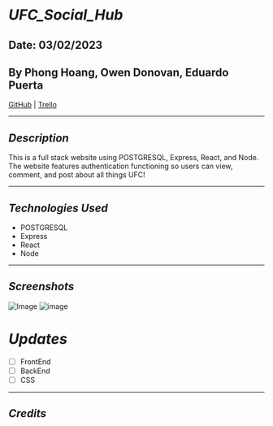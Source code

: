 # **_UFC_Social_Hub_**

## Date: 03/02/2023

## By Phong Hoang, Owen Donovan, Eduardo Puerta

[GitHub](https://github.com/hoang-p6/UFC-Website-FrontEnd) | [Trello](https://trello.com/b/pF9iiQC0/ufc-website)

---

## **_Description_**

This is a full stack website using POSTGRESQL, Express, React, and Node. The website features authentication functioning so users can view, comment, and post about all things UFC!

---

## **_Technologies Used_**

- POSTGRESQL
- Express
- React
- Node

---

## **_Screenshots_**

![Image]()
![image]()

# **_Updates_**

- [ ] FrontEnd
- [ ] BackEnd
- [ ] CSS

---

## _Credits_
